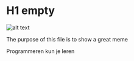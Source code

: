 # H1 empty

![alt text]("~/.ssh/empty/more-the-merrier-31380-2.jpg "meme")

The purpose of this file is to show a great meme

Programmeren kun je leren 

